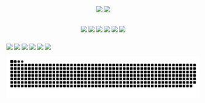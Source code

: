 
<div>
  <p align="center">
    <img height="160em" src= "https://github-readme-stats.vercel.app/api?username=joaostavares&count_private=true&show_icons=true&theme=gotham"/>
    <img height="160em" src= "https://github-readme-stats.vercel.app/api/top-langs/?username=joaostavares&layout=compact&show_icons&theme=gotham"/>
  </p>
</div>


<div style = "display: inline_block">
  <p align="center">  <br>
    <img align="center" height="50" widht="70" src="https://cdn.jsdelivr.net/gh/devicons/devicon/icons/java/java-plain.svg" />
    <img align="center" height="50" widht="70" src="https://cdn.jsdelivr.net/gh/devicons/devicon/icons/spring/spring-original.svg" />
    <img align="center" height="50" widht="70" src="https://cdn.jsdelivr.net/gh/devicons/devicon/icons/html5/html5-plain.svg" />
    <img align="center" height="50" widht="70" src="https://cdn.jsdelivr.net/gh/devicons/devicon/icons/css3/css3-plain.svg" />
    <img align="center" height="50" widht="70" src="https://cdn.jsdelivr.net/gh/devicons/devicon/icons/javascript/javascript-plain.svg" />
    <img align="center" height="50" widht="70" src="https://cdn.jsdelivr.net/gh/devicons/devicon/icons/cplusplus/cplusplus-plain.svg" />  
  </p>
</div>

##

<div> 
  <a href = "mailto:joaostavares@outlook.com"> <img src="https://img.shields.io/badge/Microsoft_Outlook-0078D4?style=for-the-badge&logo=microsoft-outlook&logoColor=white" ></a>
  <a href="https://linkedin.com/in/joaotavaress" target="_blank"><img src="https://img.shields.io/badge/LinkedIn-0077B5?style=for-the-badge&logo=linkedin&logoColor=white" target="_blank"></a>
  <a href="https://forum.xda-developers.com/m/jst98.6183942" target="_blank"><img src="https://img.shields.io/badge/xda%20developers-2DAAE9?style=for-the-badge&logo=xda-developers&logoColor=white" target="_blank"></a>
  <a href="https://api.whatsapp.com/send/?phone=5535992779864&text&app_absent=0" target="_blank"><img src="https://img.shields.io/badge/WhatsApp-25D366?style=for-the-badge&logo=whatsapp&logoColor=white" target="_blank"></a>
  <a href = "https://t.me/JoaoTavares9"> <img src="https://img.shields.io/badge/Telegram-2CA5E0?style=for-the-badge&logo=telegram&logoColor=white"></a>
  <img src= "https://komarev.com/ghpvc/?username=joaostavares&style=for-the-badge&color=blue">  
    
![Snake animation](https://github.com/joaostavares/joaostavares/blob/output/github-contribution-grid-snake.svg)

</div>
